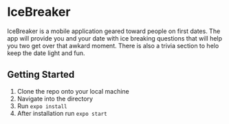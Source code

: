 # IceBreaker

IceBreaker is a mobile application geared toward people on first dates. The app will provide you and your date with ice breaking questions that will help you two get over that awkard moment. There is also a trivia section to helo keep the date light and fun.

## Getting Started

1. Clone the repo onto your local machine
2. Navigate into the directory
3. Run `expo install`
4. After installation run `expo start`

